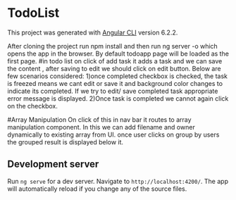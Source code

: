 # TodoList

This project was generated with [Angular CLI](https://github.com/angular/angular-cli) version 6.2.2.


After cloning the project run npm install and then run ng server -o which opens the app in the browser.
By default todoapp page will be loaded as the first page. 
#in todo list on click of add task it adds a task and we can save the content , after saving to edit we should click on edit button.
Below are few scenarios considered:
1)once completed checkbox is checked, the task is freezed means we cant edit or save it and background color changes to indicate its completed. If we try to edit/ save completed task appropriate error message is displayed.
2)Once task is completed we cannot again click on the checkbox.


#Array Manipulation
On click of this in nav bar it routes to array manipulation component.
In this we can add filename and owner dynamically to existing array from UI.
once user clicks on group by users the grouped result is displayed below it.



## Development server

Run `ng serve` for a dev server. Navigate to `http://localhost:4200/`. The app will automatically reload if you change any of the source files.

